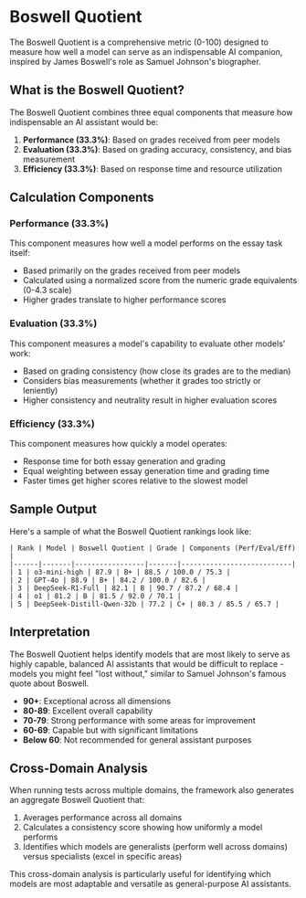 # Boswell Quotient

The Boswell Quotient is a comprehensive metric (0-100) designed to measure how well a model can serve as an indispensable AI companion, inspired by James Boswell's role as Samuel Johnson's biographer.

## What is the Boswell Quotient?

The Boswell Quotient combines three equal components that measure how indispensable an AI assistant would be:

1. **Performance (33.3%)**: Based on grades received from peer models
2. **Evaluation (33.3%)**: Based on grading accuracy, consistency, and bias measurement
3. **Efficiency (33.3%)**: Based on response time and resource utilization

## Calculation Components

### Performance (33.3%)

This component measures how well a model performs on the essay task itself:

- Based primarily on the grades received from peer models
- Calculated using a normalized score from the numeric grade equivalents (0-4.3 scale)
- Higher grades translate to higher performance scores

### Evaluation (33.3%)

This component measures a model's capability to evaluate other models' work:

- Based on grading consistency (how close its grades are to the median)
- Considers bias measurements (whether it grades too strictly or leniently)
- Higher consistency and neutrality result in higher evaluation scores

### Efficiency (33.3%)

This component measures how quickly a model operates:

- Response time for both essay generation and grading
- Equal weighting between essay generation time and grading time
- Faster times get higher scores relative to the slowest model

## Sample Output

Here's a sample of what the Boswell Quotient rankings look like:

```
| Rank | Model | Boswell Quotient | Grade | Components (Perf/Eval/Eff) |
|------|-------|-----------------|-------|---------------------------|
| 1 | o3-mini-high | 87.9 | B+ | 88.5 / 100.0 / 75.3 |
| 2 | GPT-4o | 88.9 | B+ | 84.2 / 100.0 / 82.6 |
| 3 | DeepSeek-R1-Full | 82.1 | B | 90.7 / 87.2 / 68.4 |
| 4 | o1 | 81.2 | B | 81.5 / 92.0 / 70.1 |
| 5 | DeepSeek-Distill-Qwen-32b | 77.2 | C+ | 80.3 / 85.5 / 65.7 |
```

## Interpretation

The Boswell Quotient helps identify models that are most likely to serve as highly capable, balanced AI assistants that would be difficult to replace - models you might feel "lost without," similar to Samuel Johnson's famous quote about Boswell.

- **90+**: Exceptional across all dimensions
- **80-89**: Excellent overall capability
- **70-79**: Strong performance with some areas for improvement
- **60-69**: Capable but with significant limitations
- **Below 60**: Not recommended for general assistant purposes

## Cross-Domain Analysis

When running tests across multiple domains, the framework also generates an aggregate Boswell Quotient that:

1. Averages performance across all domains
2. Calculates a consistency score showing how uniformly a model performs
3. Identifies which models are generalists (perform well across domains) versus specialists (excel in specific areas)

This cross-domain analysis is particularly useful for identifying which models are most adaptable and versatile as general-purpose AI assistants.